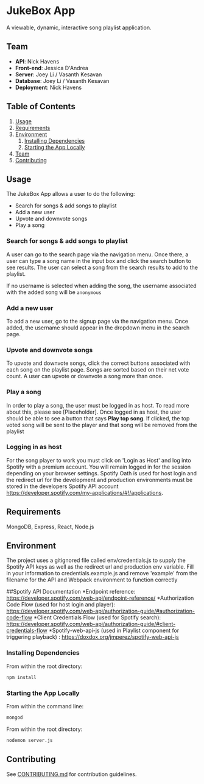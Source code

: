 # JukeBox App

A viewable, dynamic, interactive song playlist application.

## Team

* **API**: Nick Havens
* **Front-end**: Jessica D'Andrea
* **Server**: Joey Li / Vasanth Kesavan
* **Database**: Joey Li / Vasanth Kesavan
* **Deployment**: Nick Havens

## Table of Contents

1. [Usage](#Usage)
1. [Requirements](#requirements)
1. [Environment](#environment)
	1. [Installing Dependencies](#installing-dependencies)
	1. [Starting the App Locally](#starting-the-app-locally)
1. [Team](#team)
1. [Contributing](#contributing)

## Usage

The JukeBox App allows a user to do the following:

* Search for songs & add songs to playlist
* Add a new user
* Upvote and downvote songs
* Play a song

### Search for songs & add songs to playlist

A user can go to the search page via the navigation menu. Once there, a user can
type a song name in the input box and click the search button to see results.
The user can select a song from the search results to add to the playlist.

If no username is selected when adding the song, the username associated with
the added song will be `anonymous`

### Add a new user

To add a new user, go to the signup page via the navigation menu. Once added,
the username should appear in the dropdown menu in the search page.

### Upvote and downvote songs

To upvote and downvote songs, click the correct buttons associated with each
song on the playlist page. Songs are sorted based on their net vote count. A
user can upvote or downvote a song more than once.

### Play a song

In order to play a song, the user must be logged in as host. To read more about
this, please see [Placeholder]. Once logged in as host, the user should be able
to see a button that says **Play top song**. If clicked, the top voted song will
be sent to the player and that song will be removed from the playlist

### Logging in as host

For the song player to work you must click on 'Login as Host' and log into
Spotify with a premium account. You will remain logged in for the session
depending on your browser settings. Spotify Oath is used for host login and the
redirect url for the development and production environments must be stored in
the developers Spotify API account
https://developer.spotify.com/my-applications/#!/applications.

## Requirements

MongoDB, Express, React, Node.js

## Environment

The project uses a gitignored file called env/credentials.js to supply the
Spotify API keys as well as the redirect url and production env variable. Fill
in your information to credentials.example.js and remove 'example' from the
filename for the API and Webpack environment to function correctly

##Spotify API Documentation *Endpoint reference:
https://developer.spotify.com/web-api/endpoint-reference/ *Authorization Code
Flow (used for host login and player):
https://developer.spotify.com/web-api/authorization-guide/#authorization-code-flow
*Client Credentials Flow (used for Spotify search):
https://developer.spotify.com/web-api/authorization-guide/#client-credentials-flow
*Spotify-web-api-js (used in Playlist component for triggering playback) :
https://doxdox.org/jmperez/spotify-web-api-js

### Installing Dependencies

From within the root directory:

```sh
npm install
```

### Starting the App Locally

From within the command line:

```sh
mongod
```

From within the root directory:

```sh
nodemon server.js
```

## Contributing

See [CONTRIBUTING.md](CONTRIBUTING.md) for contribution guidelines.
